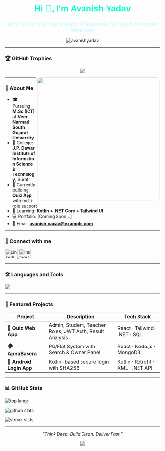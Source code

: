 <!-- Banner Image (optional) -->
<!-- <img src="https://github.com/avanishyadav/avanishyadav/blob/main/banner.png" alt="Avanish Yadav Banner" /> -->

<h1 align="center" style="color:#00FFC6; font-family:sans-serif;">Hi 👋, I'm Avanish Yadav</h1>
<h3 align="center" style="color:#C3F8FF; font-weight:normal;">M.Sc (ICT) Final Year Student | Passionate Full Stack & Android Developer</h3>

<p align="center">
  <img src="https://komarev.com/ghpvc/?username=avanishyadav&label=Profile%20views&color=00FFC6&style=flat" alt="avanishyadav" />
</p>

---

### 🏆 GitHub Trophies
<p align="center">
  <img src="https://github-profile-trophy.vercel.app/?username=avanishyadav&theme=algolia&no-frame=true&margin-w=10" />
</p>

<img src="https://user-images.githubusercontent.com/74038190/219923809-b86dc415-a0c2-4a38-bc88-ad6cf06395a8.gif" align="right" width="400" style="border-radius: 10px;" />

---

### 🧠 About Me

- 🎓 Pursuing **M.Sc (ICT)** at **Veer Narmad South Gujarat University**
- 🏫 College: **J.P. Dawar Institute of Information Science & Technology**, Surat
- 🔭 Currently building: **Quiz App** with multi-role support
- 🌱 Learning: **Kotlin + .NET Core + Tailwind UI**
- 💻 Portfolio: [Coming Soon...]
- 📧 Email: <strong style="color:#00FFC6">avanish.yadav@example.com</strong>

---

### 🔗 Connect with me

<p align="left">
  <a href="https://linkedin.com/in/avanishyadav" target="_blank">
    <img src="https://raw.githubusercontent.com/rahuldkjain/github-profile-readme-generator/master/src/images/icons/Social/linked-in-alt.svg" alt="LinkedIn" height="30" width="40" />
  </a>
  <a href="https://www.instagram.com/avanish__official/" target="_blank">
    <img src="https://raw.githubusercontent.com/rahuldkjain/github-profile-readme-generator/master/src/images/icons/Social/instagram.svg" alt="Instagram" height="30" width="40" />
  </a>
</p>

---

### 🛠 Languages and Tools

<p align="left">
  <a href="#"><img src="https://skillicons.dev/icons?i=react,tailwind,dotnet,kotlin,js,html,css,androidstudio,figma,postman,mongodb,mysql,git,github,vscode" /></a>
</p>

---

### 🚀 Featured Projects

| Project | Description | Tech Stack |
|--------|-------------|------------|
| **🧠 Quiz Web App** | Admin, Student, Teacher Roles, JWT Auth, Result Analysis | React · Tailwind · .NET · SQL |
| **🏠 ApnaBasera** | PG/Flat System with Search & Owner Panel | React · Node.js · MongoDB |
| **📱 Android Login App** | Kotlin-based secure login with SHA256 | Kotlin · Retrofit · XML · .NET API |

---

### 📊 GitHub Stats

<p align="left">
  <img src="https://github-readme-stats.vercel.app/api/top-langs?username=avanishyadav&show_icons=true&locale=en&layout=compact&theme=tokyonight" alt="top langs" />
</p>
<p align="left">
  <img src="https://github-readme-stats.vercel.app/api?username=avanishyadav&show_icons=true&locale=en&theme=tokyonight" alt="github stats" />
</p>
<p align="left">
  <img src="https://github-readme-streak-stats.herokuapp.com/?user=avanishyadav&theme=tokyonight" alt="streak stats" />
</p>

---

<p align="center"><i>“Think Deep. Build Clean. Deliver Fast.”</i></p>
<p align="center">
  <img src="https://capsule-render.vercel.app/api?type=waving&color=gradient&height=100&section=footer" />
</p>
